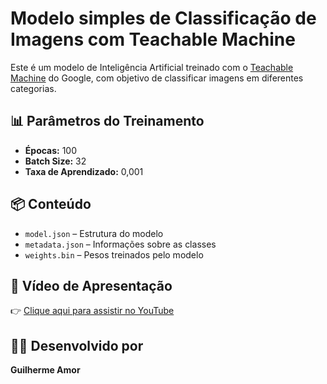 # Modelo simples de Classificação de Imagens com Teachable Machine

Este é um modelo de Inteligência Artificial treinado com o [Teachable Machine](https://teachablemachine.withgoogle.com/) do Google, com objetivo de classificar imagens em diferentes categorias.

## 📊 Parâmetros do Treinamento

- **Épocas:** 100  
- **Batch Size:** 32  
- **Taxa de Aprendizado:** 0,001  

## 📦 Conteúdo

- `model.json` – Estrutura do modelo
- `metadata.json` – Informações sobre as classes
- `weights.bin` – Pesos treinados pelo modelo

## 🎥 Vídeo de Apresentação

👉 [Clique aqui para assistir no YouTube](https://youtube.com/seu-link-aqui)

## 👨‍💻 Desenvolvido por

**Guilherme Amor**  

